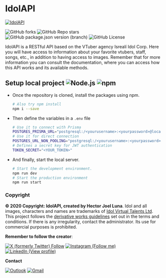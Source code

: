 # IdolAPI

[![IdolAPI](https://idolapi.vercel.app/api/assets/Screenshot_20231129_000020.png)](https://idolapi.vercel.app)

![GitHub forks](https://img.shields.io/github/forks/JoelLuna02/idolapi.svg)
![GitHub Repo stars](https://img.shields.io/github/stars/JoelLuna02/idolapi.svg?color=00ff00)
![GitHub package.json version (branch)](https://img.shields.io/github/package-json/v/JoelLuna02/idolapi/IdolServer.svg)
![GitHub License](https://img.shields.io/github/license/JoelLuna02/idolapi.svg)


IdolAPI is a RESTful API based on the VTuber agency Isrealí Idol Corp. Here you will have access
to information about your favorite vtubers, staff, songs, etc., in addition to having access to
images. Remember that for more information you can consult the documentation, where you can access
how this API works and its available methods.

## Setup local project ![Node.js](https://img.shields.io/badge/Node.js-v18.16.5-brightgreen) ![npm](https://img.shields.io/badge/npm-v9.5.1-blue)

- Once the repository is cloned, install the packages using npm. 
    ```bash
    # Also try npm install
    npm i --save
    ```

- Then define the variables in a `.env` file
    ```sh
    # Use it to connect with Prisma
    POSTGRES_PRISMA_URL="postgresql:/<yourusername>:<yourpassword>@localhost:5432/<yourdatabase>?pgbouncer=true&connect_timeout=15"
    # Use it for direct connection
    POSTGRES_URL_NON_POOLING="postgresql:/<yourusername>:<yourpassword>@localhost:5432/<yourdatabase>"
    # Defines a secret key for JWT authentication
    TOKEN_SECRET="<YOUR_TOKEN>"
    ```

- And finally, start the local server.
    ```bash
    # Start the development environment.
    npm run dev
    # Start the production environment
    npm run start
    ```

### Copyright

**© 2020 Copyright: IdolAPI, created by Hector Joel Luna**. Idol and all images, characters and names are trademarks of [Idol Virtual Talents Ltd](https://www.idol-company.com/).
This project follows the [derivative works guidelines](https://www.idol-company.com/tos) set out in the terms and
conditions. If there is any irregularity, contact the administrator. Its use for commercial purposes is prohibited.
​

**Remember to follow the creator**:

[![X (formerly Twitter) Follow](https://img.shields.io/badge/Twitter-1DA1F2?style=for-the-badge&logo=twitter&logoColor=white)](https://twitter.com/JoelLuna20302)
[![Instagram (Follow me)](https://img.shields.io/badge/Instagram-E4405F?style=for-the-badge&logo=instagram&logoColor=white)](https://instagram.com/joelluna_2002)
[![LinkedIn (View profile)](https://img.shields.io/badge/LinkedIn-0077B5?style=for-the-badge&logo=linkedin&logoColor=white)](https://www.linkedin.com/in/hector-joel-luna-984b6224b/)

**Contact**

[![Outlook](https://img.shields.io/badge/Microsoft_Outlook-0078D4?style=for-the-badge&logo=microsoft-outlook&logoColor=white)](mailto:hectorjoelluna@outlook.com.ar)
[![Gmail](https://img.shields.io/badge/Gmail-D14836?style=for-the-badge&logo=gmail&logoColor=white)](mailto:hectorjoelluna1234@gmail.com)
